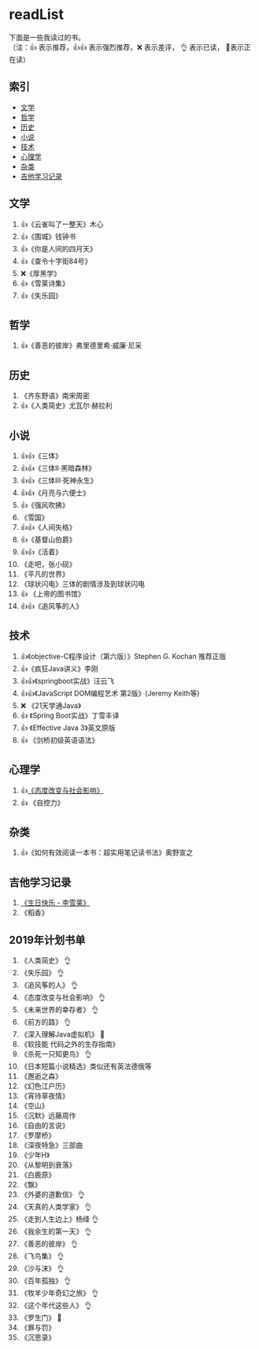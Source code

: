 # **readList**



下面是一些我读过的书。  
（注：:+1: 表示推荐，:+1::+1: 表示强烈推荐，:x: 表示差评， :ok_hand: 表示已读， :book:表示正在读）



## 索引   
- [文学](#文学)<br/>
- [哲学](#哲学)<br/>
- [历史](#历史)<br/>
- [小说](#小说)   
- [技术](#技术)   
- [心理学](#心理学)   
- [杂类](#杂类)   
- [吉他学习记录](#吉他学习记录)   




## 文学  
1. :+1:《云雀叫了一整天》木心  
2. :+1:《围城》钱钟书  
3. :+1:《你是人间的四月天》
4. :+1:《查令十字街84号》
5. :x:《厚黑学》
6. :+1:《雪莱诗集》
7. :+1:《失乐园》



## 哲学 
1. :+1:《善恶的彼岸》弗里德里希·威廉·尼采



## 历史  
1. 《齐东野语》南宋周密   
2. :+1:《人类简史》尤瓦尔·赫拉利



## 小说  
1. :+1::+1:《三体》   
2. :+1::+1:《三体Ⅱ·黑暗森林》
3. :+1::+1:《三体Ⅲ·死神永生》
4. :+1::+1:《月亮与六便士》
5. :+1:《强风吹拂》
6. 《雪国》
7. :+1::+1:《人间失格》
8. :+1:《基督山伯爵》
9. :+1::+1:《活着》
10. 《走吧，张小砚》
11. 《平凡的世界》
12. 《球状闪电》三体的剧情涉及到球状闪电
13. :+1: 《上帝的图书馆》
14. :+1::+1:《追风筝的人》



## 技术  
1. :+1:《objective-C程序设计（第六版）》Stephen G. Kochan 推荐正版
2. :+1:《疯狂Java讲义》李刚
3. :+1::+1:《springboot实战》汪云飞
4. :+1::+1:《JavaScript DOM编程艺术 第2版》(Jeremy Keith等)
5. :x: 《21天学通Java》
6. :+1: 《Spring Boot实战》丁雪丰译
7. :+1: 《Effective Java 3》英文原版
8. :+1: 《剑桥初级英语语法》



## 心理学  
1. :+1:[《态度改变与社会影响》](https://github.com/VonJane/readList/tree/master/%E5%BF%83%E7%90%86%E5%AD%A6/%E6%80%81%E5%BA%A6%E6%94%B9%E5%8F%98%E4%B8%8E%E7%A4%BE%E4%BC%9A%E5%BD%B1%E5%93%8D)
2. :+1: 《自控力》



## 杂类  
1. :+1:《如何有效阅读一本书：超实用笔记读书法》奥野宣之



## 吉他学习记录  
1. [《生日快乐 - 李雪莱》](https://www.bilibili.com/video/av26711197)
2. 《稻香》  



## 2019年计划书单  
1. 《人类简史》 :ok_hand:
1. 《失乐园》 :ok_hand:
1. 《追风筝的人》 :ok_hand:
1. 《态度改变与社会影响》 :ok_hand:
1. 《未来世界的幸存者》 :ok_hand:
1. 《前方的路》 :ok_hand:
1. 《深入理解Java虚拟机》 :book:
1. 《软技能 代码之外的生存指南》
1. 《杀死一只知更鸟》 :ok_hand:
1. 《日本短篇小说精选》类似还有英法德俄等
1. 《邂逅之森》
1. 《幻色江户历》
1. 《宵待草夜情》
1. 《空山》
1. 《沉默》远藤周作
1. 《自由的言说》
1. 《罗摩桥》
1. 《深夜特急》三部曲
1. 《少年H》
1. 《从黎明到衰落》
1. 《白鹿原》
1. 《飘》
1. 《外婆的道歉信》 :ok_hand:
1. 《天真的人类学家》 :ok_hand:
1. 《走到人生边上》杨绛  :ok_hand:
1. 《我余生的第一天》 :ok_hand:
1. 《善恶的彼岸》 :ok_hand:
1. 《飞鸟集》 :ok_hand:
1. 《沙与沫》 :ok_hand:
1. 《百年孤独》 :ok_hand:
1. 《牧羊少年奇幻之旅》 :ok_hand:
1. 《这个年代这些人》 :ok_hand:
1. 《罗生门》 :book:
1. 《罪与罚》
1. 《沉思录》
